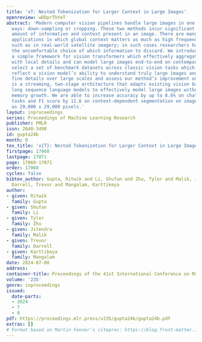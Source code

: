 ```yaml
---
title: 'xT: Nested Tokenization for Larger Context in Large Images'
openreview: wDDprThYeT
abstract: 'Modern computer vision pipelines handle large images in one of two sub-optimal
  ways: down-sampling or cropping. These two methods incur significant losses in the
  amount of information and context present in an image. There are many downstream
  applications in which global context matters as much as high frequency details,
  such as in real-world satellite imagery; in such cases researchers have to make
  the uncomfortable choice of which information to discard. We introduce <em>xT</em>,
  a simple framework for vision transformers which effectively aggregates global context
  with local details and can model large images end-to-end on contemporary GPUs. We
  select a set of benchmark datasets across classic vision tasks which accurately
  reflect a vision model’s ability to understand truly large images and incorporate
  fine details over large scales and assess our method’s improvement on them. <em>xT</em>
  is a streaming, two-stage architecture that adapts existing vision backbones and
  long sequence language models to effectively model large images without quadratic
  memory growth. We are able to increase accuracy by up to 8.6% on challenging classification
  tasks and F1 score by 11.6 on context-dependent segmentation on images as large
  as 29,000 x 29,000 pixels.'
layout: inproceedings
series: Proceedings of Machine Learning Research
publisher: PMLR
issn: 2640-3498
id: gupta24b
month: 0
tex_title: 'x{T}: Nested Tokenization for Larger Context in Large Images'
firstpage: 17060
lastpage: 17071
page: 17060-17071
order: 17060
cycles: false
bibtex_author: Gupta, Ritwik and Li, Shufan and Zhu, Tyler and Malik, Jitendra and
  Darrell, Trevor and Mangalam, Karttikeya
author:
- given: Ritwik
  family: Gupta
- given: Shufan
  family: Li
- given: Tyler
  family: Zhu
- given: Jitendra
  family: Malik
- given: Trevor
  family: Darrell
- given: Karttikeya
  family: Mangalam
date: 2024-07-08
address:
container-title: Proceedings of the 41st International Conference on Machine Learning
volume: '235'
genre: inproceedings
issued:
  date-parts:
  - 2024
  - 7
  - 8
pdf: https://proceedings.mlr.press/v235/gupta24b/gupta24b.pdf
extras: []
# Format based on Martin Fenner's citeproc: https://blog.front-matter.io/posts/citeproc-yaml-for-bibliographies/
---
```

